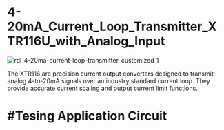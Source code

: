 # 4-20mA_Current_Loop_Transmitter_XTR116U_with_Analog_Input

![rdl_4-20ma-current-loop-transmitter_customized_1](https://user-images.githubusercontent.com/8509587/30577071-9230e44e-9d29-11e7-8b90-da8377c8b62b.gif)

The XTR116 are precision current output converters designed to transmit analog 4-to-20mA signals over an industry standard current loop. They provide accurate current scaling and output current limit functions.

#  #Tesing Application Circuit
